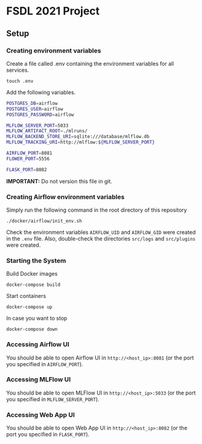 # FSDL 2021 Project

## Setup

### Creating environment variables

Create a file called .env containing the environment variables for all services.

```
touch .env
```

Add the following variables.
```bash
POSTGRES_DB=airflow
POSTGRES_USER=airflow
POSTGRES_PASSWORD=airflow

MLFLOW_SERVER_PORT=5033
MLFLOW_ARTIFACT_ROOT=./mlruns/
MLFLOW_BACKEND_STORE_URI=sqlite:///database/mlflow.db
MLFLOW_TRACKING_URI=http://mlflow:${MLFLOW_SERVER_PORT}

AIRFLOW_PORT=8081
FLOWER_PORT=5556

FLASK_PORT=8082
```

**IMPORTANT:** Do not version this file in git.

### Creating Airflow environment variables

Simply run the following command in the root directory of this repository
```
./docker/airflow/init_env.sh
```

Check the environment variables `AIRFLOW_UID` and `AIRFLOW_GID` were created in the `.env` file. Also, double-check the directories `src/logs` and `src/plugins` were created.

### Starting the System

Build Docker images
```
docker-compose build
```

Start containers
```
docker-compose up
```

In case you want to stop
```
docker-compose down
```

### Accessing Airflow UI
You should be able to open Airflow UI in `http://<host_ip>:8081` (or the port you specified in `AIRFLOW_PORT`).

### Accessing MLFlow UI
You should be able to open MLFlow UI in `http://<host_ip>:5033` (or the port you specified in `MLFLOW_SERVER_PORT`).

### Accessing Web App UI
You should be able to open Web App UI in `http://<host_ip>:8082` (or the port you specified in `FLASK_PORT`).